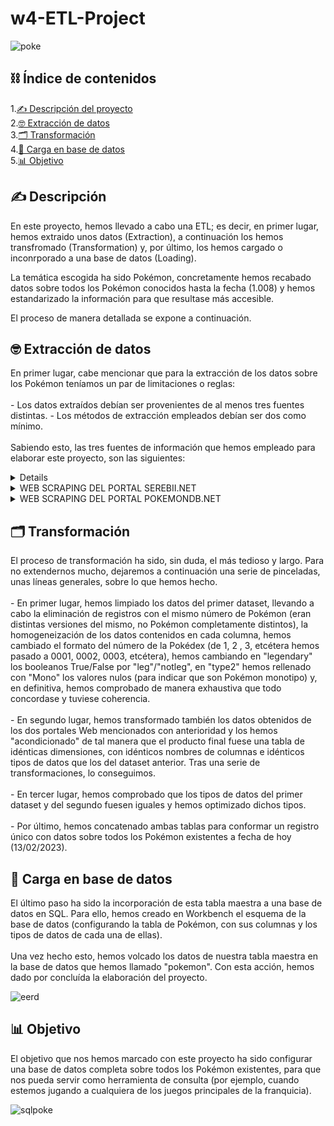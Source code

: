 # w4-ETL-Project

![poke](https://github.com/Edupastore/w4-ETL-Project/blob/tree/pokemaniac.jpg)


## ⛓️ Índice de contenidos

1.[✍️ Descripción del proyecto](#descripción)\
2.[🤓 Extracción de datos](#extracción)\
3.[🗂️ Transformación](#transformación)\
4.[🧬 Carga en base de datos](#carga)\
5.[📊 Objetivo](#objetivo)

## ✍️ Descripción

En este proyecto, hemos llevado a cabo una ETL; es decir, en primer lugar, hemos extraido unos datos (Extraction), a continuación los hemos transfromado (Transformation) y, por último, los hemos cargado o inconrporado a una base de datos (Loading).

La temática escogida ha sido Pokémon, concretamente hemos recabado datos sobre todos los Pokémon conocidos hasta la fecha (1.008) y hemos estandarizado la información para que resultase más accesible.

El proceso de manera detallada se expone a continuación.

<a name="extracción"/>
 
## 🤓 Extracción de datos

En primer lugar, cabe mencionar que para la extracción de los datos sobre los Pokémon teníamos un par de limitaciones o reglas:
<br>
<br>
    - Los datos extraídos debían ser provenientes de al menos tres fuentes distintas.
    - Los métodos de extracción empleados debían ser dos como mínimo.
<br>
<br>
Sabiendo esto, las tres fuentes de información que hemos empleado para elaborar este proyecto, son las siguientes:

<details>
<summary>DATASET DE LOS PRIMEROS 898 POKÉMON (gen. I a VIII)</summary>
<br>

![pokemain](https://github.com/Edupastore/w4-ETL-Project/blob/main/pokemain.jpg)
<br>
El enlace al mencionado dataset es el siguiente: https://data.world/data-society/pokemon-with-stats
<br>
<br>
De este archivo csv hemos extraído valiosa información sobre los Pokémon que van desde la primera generación a la octava (correspondientes a las regiones de Kanto, Johto, Hoenn, Sinnoh, Teselia, Kalos, Alola y Galar).
<br>
<br>
EL fichero nos ha brindado la siguiente información: número de la Pokédex nacional, nombre del Pokémon, tipo 1, tipo 2, suma del total de las estadísticas, nivel de salud, ataque, defensa, ataque especial, defensa especial, velocidad, generación y si es legendario o no el Pokémon.
</details>

<details>
<summary>WEB SCRAPING DEL PORTAL SEREBII.NET</summary>
<br>
El enlace a la mencionada Web es el siguiente: https://www.serebii.net/pokemon/all.shtml
<br>
<br>
De esta página hemos tratado de extraer la misma información que arriba, pero de los Pokémon correspondientes a la novena generación.
<br>
<br>
A través del web-scraping y, mediante Selenium, hemos extraído parte de esa información sobre Pokémon de las regiones de Hisui (octava generación) y de Paldea (novena generación).
<br>
<br>
Este portal nos ha brindado la siguiente información: número de la Pokédex nacional, nombre del Pokémon, nivel de salud, ataque, defensa, ataque especial, defensa especial y velocidad.
</details>

<details>
<summary>WEB SCRAPING DEL PORTAL POKEMONDB.NET</summary>
<br>
El enlace a la mencionada página es el siguiente: https://pokemondb.net/pokedex/national#gen-9
<br>
<br>
En esta Web, hemos tratado de completar la información faltante sobre los Pokémon de Hisui y Paldea que mencionábamos en el epígrafe anterior.
<br>
<br>
Para ello, hemos vuelto a emplear Selenium y hemos extraído la información sobre los tipos de cada Pokémon. El resto de información faltante, la hemos calculado o la hemos rellenado.
</details>

<a name="transformación"/>

## 🗂️ Transformación

El proceso de transformación ha sido, sin duda, el más tedioso y largo. Para no extendernos mucho, dejaremos a continuación una serie de pinceladas, unas líneas generales, sobre lo que hemos hecho.
<br>
<br>
    - En primer lugar, hemos limpiado los datos del primer dataset, llevando a cabo la eliminación de registros con el mismo número de Pokémon (eran distintas versiones del mismo, no Pokémon completamente distintos), la homogeneización de los datos contenidos en cada columna, hemos cambiado el formato del número de la Pokédex (de 1, 2 , 3, etcétera hemos pasado a 0001, 0002, 0003, etcétera), hemos cambiando en "legendary" los booleanos True/False por "leg"/"notleg", en "type2" hemos rellenado con "Mono" los valores nulos (para indicar que son Pokémon monotipo) y, en definitiva, hemos comprobado de manera exhaustiva que todo concordase y tuviese coherencia.
<br>
<br>
    - En segundo lugar, hemos transformado también los datos obtenidos de los dos portales Web mencionados con anterioridad y los hemos "acondicionado" de tal manera que el producto final fuese una tabla de idénticas dimensiones, con idénticos nombres de columnas e idénticos tipos de datos que los del dataset anterior. Tras una serie de transformaciones, lo conseguimos.
<br>
<br>
    - En tercer lugar, hemos comprobado que los tipos de datos del primer dataset y del segundo fuesen iguales y hemos optimizado dichos tipos.
<br>
<br>
    - Por último, hemos concatenado ambas tablas para conformar un registro único con datos sobre todos los Pokémon existentes a fecha de hoy (13/02/2023).
<br>

<a name="carga"/>

## 🧬 Carga en base de datos
El último paso ha sido la incorporación de esta tabla maestra a una base de datos en SQL. Para ello, hemos creado en Workbench el esquema de la base de datos (configurando la tabla de Pokémon, con sus columnas y los tipos de datos de cada una de ellas).
<br>
<br>
Una vez hecho esto, hemos volcado los datos de nuestra tabla maestra en la base de datos que hemos llamado "pokemon". Con esta acción, hemos dado por concluída la elaboración del proyecto.
<br>

![eerd](https://github.com/Edupastore/w4-ETL-Project/blob/main/eerd.jpg)
<br>

<a name="objetivo"/>

## 📊 Objetivo
El objetivo que nos hemos marcado con este proyecto ha sido configurar una base de datos completa sobre todos los Pokémon existentes, para que nos pueda servir como herramienta de consulta (por ejemplo, cuando estemos jugando a cualquiera de los juegos principales de la franquicia).
<br>

![sqlpoke](https://github.com/Edupastore/w4-ETL-Project/blob/main/sqlpoke.jpg)
<br>
